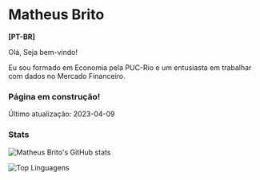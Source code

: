 # Matheus Brito

<b>[PT-BR]</b>

Olá, Seja bem-vindo!

Eu sou formado em Economia pela PUC-Rio e um entusiasta em trabalhar com dados no Mercado Financeiro.

### Página em construção!

Último atualização: 2023-04-09

### Stats

![Matheus Brito's GitHub stats](https://github-readme-stats.vercel.app/api?username=matheuslbrito&theme=nord&show_icons=true)

![Top Linguagens](https://github-readme-stats.vercel.app/api/top-langs/?username=matheuslbrito&layout=compact)
